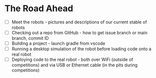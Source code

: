 # The Road Ahead

- [ ] Meet the robots - pictures and descriptions of our current stable of robots
- [ ] Checking out a repo from GitHub - how to get issue branch or main branch, commit ID
- [ ] Building a project - launch gradle from vscode
- [ ] Running a desktop simulation of the robot before loading code onto a real robot
- [ ] Deploying code to the real robot - both over WiFi (outside of competitions) and via USB or Ethernet cable (in the pits during competitions)